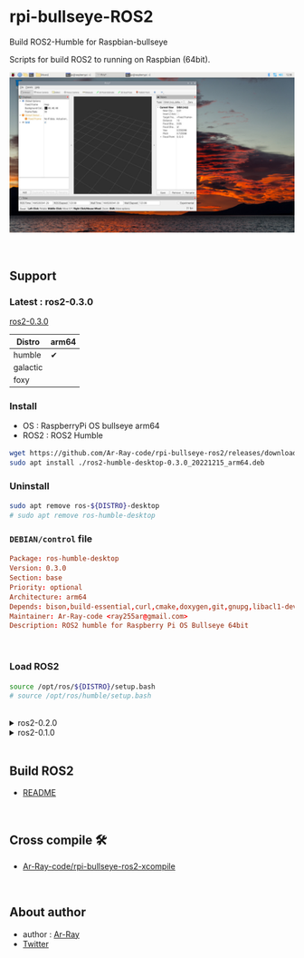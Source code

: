 # rpi-bullseye-ROS2

Build ROS2-Humble for Raspbian-bullseye

Scripts for build ROS2 to running on Raspbian (64bit).

![](./images_for_readme//rviz_rpi.jpg)

<br>

## Support

### Latest : ros2-0.3.0

[ros2-0.3.0](https://github.com/Ar-Ray-code/rpi-bullseye-ros2/releases/tag/ros2-0.3.0)

| Distro | arm64 |
| --- | --- |
| humble | ✔ |
| galactic | |
| foxy | |

### Install

- OS   : RaspberryPi OS bullseye arm64
- ROS2 : ROS2 Humble

```bash
wget https://github.com/Ar-Ray-code/rpi-bullseye-ros2/releases/download/ros2-0.3.0/ros-humble-desktop-0.3.0_20221215_arm64.deb
sudo apt install ./ros2-humble-desktop-0.3.0_20221215_arm64.deb
```

### Uninstall

```bash
sudo apt remove ros-${DISTRO}-desktop
# sudo apt remove ros-humble-desktop
```

### `DEBIAN/control` file

```conf
Package: ros-humble-desktop
Version: 0.3.0
Section: base
Priority: optional
Architecture: arm64
Depends: bison,build-essential,curl,cmake,doxygen,git,gnupg,libacl1-dev,libasio-dev,libbullet-dev,libeigen3-dev,libfreetype-dev,liblog4cxx-dev,libopencv-dev,libresource-retriever-dev,libsdl2-dev,libtinyxml2-dev,libxaw7-dev,libxcursor-dev,libxrandr-dev,lsb-release,mingw-w64-i686-dev,pciutils,pyqt5-dev,python3-flake8,python3-lark,python3-netifaces,python3-numpy,python3-pip,python3-pydot,python3-pyqt5,python3-pyqt5.qtsvg,python3-pytest-cov,python3-rosdep2,python3-setuptools,python3-sip,qtbase5-dev,sip-dev,xterm,wget,zip
Maintainer: Ar-Ray-code <ray255ar@gmail.com>
Description: ROS2 humble for Raspberry Pi OS Bullseye 64bit
```

<br>

### Load ROS2

```bash
source /opt/ros/${DISTRO}/setup.bash
# source /opt/ros/humble/setup.bash
```

<br>

<details><summary>ros2-0.2.0</summary>

[ros2-0.2.0](https://github.com/Ar-Ray-code/rpi-bullseye-ros2/releases/tag/ros2-0.2.0)

| Distro | aarch64 |
| --- | --- |
| humble | ✔ |
| galactic | |

### Install

- OS   : RaspberryPi OS bullseye aarch64
- ROS2 : ROS2 Humble

```bash
# (humble, aarch64)
curl -O https://raw.githubusercontent.com/Ar-Ray-code/rpi-bullseye-ros2/main/install.bash
# bash install.bash <distro> <arch> <version> <install-dir>
bash install.bash humble aarch64 0.2.0 /opt/ros
```

<br>

</details>

<details><summary>ros2-0.1.0</summary>

<br>

[ros2-0.1.0](https://github.com/Ar-Ray-code/rpi-bullseye-ros2/releases/tag/ros2-0.1.0)


### ❌ Excluded packages ❌

- RViz
- rosbag
- rqt

<br>

| Distro | aarch64 | arm7l |
| --- | --- | --- |
| humble | ✔ | ✔ |
| galactic | | ✔ |

### Install

- OS   : RaspberryPi OS bullseye aarch64
- ROS2 : ROS2 Humble

```bash
# (humble, aarch64)
wget https://raw.githubusercontent.com/Ar-Ray-code/rpi-bullseye-ros2/main/install.bash
bash install.bash humble aarch64 0.1.0 /opt/ros

# galactic, arm7l
# bash install.bash galactic arm7l 0.1.0 /opt/ros
```

### Load ROS2

```bash
source /opt/ros/humble/setup.bash
```

<br>

</details>

<br>


## Build ROS2

- [README](./build/README.md)

<br>

## Cross compile 🛠️

- [Ar-Ray-code/rpi-bullseye-ros2-xcompile](https://github.com/Ar-Ray-code/rpi-bullseye-ros2-xcompile)

<br>

## About author

- author : [Ar-Ray](https://github.com/Ar-Ray-code)
- [Twitter](https://twitter.com/Ray255Ar)
